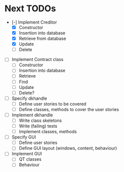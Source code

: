 # Next TODOs #

- [-] Implement Creditor
  - [X] Constructor
  - [X] Insertion into database
  - [X] Retrieve from database
  - [X] Update
  - [ ] Delete
- [ ] Implement Contract class
  - [ ] Constructor
  - [ ] Insertion into database
  - [ ] Retrieve
  - [ ] Find
  - [ ] Update
  - [ ] Delete?
- [ ] Specify dkhandle
  - [ ] Define user stories to be covered
  - [ ] Define classes, methods to cover the user stories
- [ ] Implement dkhandle
  - [ ] Write class skeletons
  - [ ] Write (failing) tests
  - [ ] Implement classes, methods
- [ ] Specify GUI
  - [ ] Define user stories
  - [ ] Define GUI layout (windows, content, behaviour)
- [ ] Implement GUI
  - [ ] QT classes
  - [ ] Behaviour
